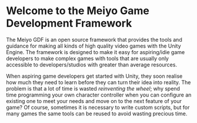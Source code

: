 # Welcome to the Meiyo Game Development Framework
The Meiyo GDF is an open source framework that provides the tools and guidance for making all kinds of high quality video games with the Unity Engine. The framework is designed to make it easy for aspiring/idie game developers to make complex games with tools that are usually only accessible to developers/studios with greater than average resources. 

When aspiring game developers get started with Unity, they soon realise how much they need to learn before they can turn their idea into reality. The problem is that a lot of time is wasted _reinventing the wheel_; why spend time programming your own character controller when you can configure an existing one to meet your needs and move on to the next feature of your game? Of course, sometimes it is necessary to write custom scripts, but for many games the same tools can be reused to avoid wasting precious time.
